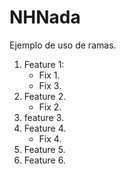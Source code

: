 # NHNada
Ejemplo de uso de ramas.
1. Feature 1:
    - Fix 1.
    - Fix 3.
2. Feature 2.
    - Fix 2.
3. feature 3.
4. Feature 4.
    - Fix 4.
5. Feature 5.
6. Feature 6.
